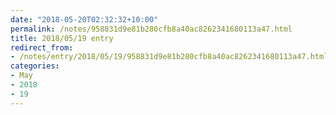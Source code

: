 ```yaml
---
date: "2018-05-20T02:32:32+10:00"
permalink: /notes/958831d9e81b280cfb8a40ac8262341680113a47.html
title: 2018/05/19 entry
redirect_from:
- /notes/entry/2018/05/19/958831d9e81b280cfb8a40ac8262341680113a47.html
categories:
- May
- 2018
- 19
---
```

